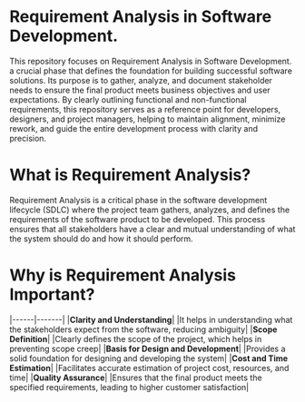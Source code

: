 # Requirement Analysis in Software Development.
This repository focuses on Requirement Analysis in Software Development. 
a crucial phase that defines the foundation for building successful software solutions.
Its purpose is to gather, analyze, and document stakeholder needs to ensure the final
product meets business objectives and user expectations. By clearly outlining functional
and non-functional requirements, this repository serves as a reference point for developers,
designers, and project managers, helping to maintain alignment, minimize rework,
and guide the entire development process with clarity and precision.

# What is Requirement Analysis?
Requirement Analysis is a critical phase in the software development lifecycle (SDLC) where 
the project team gathers, analyzes, and defines the requirements of the software product to be developed.
This process ensures that all stakeholders have a clear and mutual understanding of what the system should 
do and how it should perform.

# Why is Requirement Analysis Important?
|------|-------|
|**Clarity and Understanding**| |It helps in understanding what the stakeholders expect from the software, reducing ambiguity|
|**Scope Definition**| |Clearly defines the scope of the project, which helps in preventing scope creep|
|**Basis for Design and Development**| |Provides a solid foundation for designing and developing the system|
|**Cost and Time Estimation**| |Facilitates accurate estimation of project cost, resources, and time|
|**Quality Assurance**| |Ensures that the final product meets the specified requirements, leading to higher customer satisfaction|
